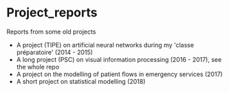 # Project_reports

Reports from some old projects

- A project (TIPE) on artificial neural networks during my 'classe préparatoire' (2014 - 2015)
- A long project (PSC) on visual information processing (2016 - 2017), see the whole repo
- A project on the modelling of patient flows in emergency services (2017)
- A short project on statistical modelling (2018)

